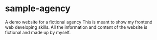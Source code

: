 # sample-agency
A demo website for a fictional agency
This is meant to show my frontend web developing skills. All the information and content of the website is fictional 
and made up by myself. 
